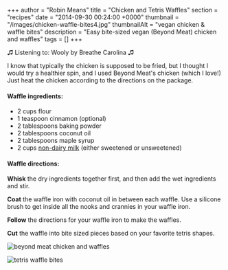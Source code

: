 +++
author = "Robin Means"
title = "Chicken and Tetris Waffles"
section = "recipes"
date = "2014-09-30 00:24:00 +0000"
thumbnail = "/images/chicken-waffle-bites4.jpg"
thumbnailAlt = "vegan chicken & waffle bites"
description = "Easy bite-sized vegan (Beyond Meat) chicken and waffles"
tags = []
+++

♫&nbsp;Listening to: Wooly by Breathe Carolina ♫

I know that typically the chicken is supposed to be fried, but I thought I would try a healthier spin, and I used Beyond Meat's chicken (which I love!) Just heat the chicken according to the directions on the package.



#### Waffle ingredients:

- 2 cups flour
- 1 teaspoon cinnamon (optional)
- 2 tablespoons baking powder
- 2 tablespoons coconut oil
- 2 tablespoons maple syrup
- 2 cups [non-dairy milk](http://www.vegan.com/milk/) (either sweetened or unsweetened)



#### Waffle directions:

**Whisk** the dry ingredients together first, and then add the wet ingredients and stir.

**Coat** the waffle iron with coconut oil in between each waffle. Use a silicone brush to get inside all the nooks and crannies in your waffle iron.

**Follow** the directions for your waffle iron to make the waffles.

**Cut** the waffle into bite sized pieces based on your favorite tetris shapes.

![beyond meat chicken and waffles](/images/chicken-waffle-bites1.jpg)

![tetris waffle bites](/images/chicken-waffle-bites5.jpg)


